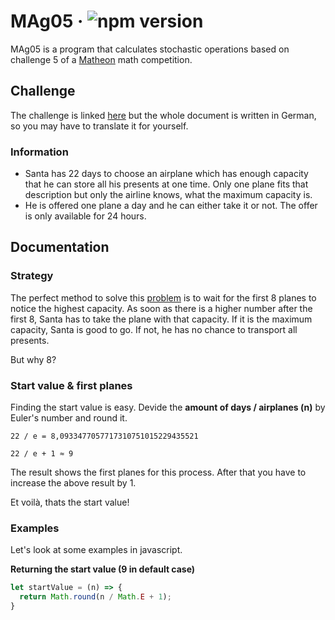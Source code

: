 # MAg05 &middot; ![npm version](https://img.shields.io/npm/v/electron.svg)
MAg05 is a program that calculates stochastic operations based on challenge 5 of a [Matheon](https://www.matheon.de/index.php?&lang=en) math competition.


## Challenge
The challenge is linked [here](https://github.com/SamderJK/MAg05/blob/v1.0.1/airplane.pdf) but the whole document is written in German, so you may have to translate it for yourself.

### Information
* Santa has 22 days to choose an airplane which has enough capacity that he can store all his presents at one time. Only one plane fits that description but only the airline knows, what the maximum capacity is.
* He is offered one plane a day and he can either take it or not. The offer is only available for 24 hours.

## Documentation
### Strategy
The perfect method to solve this [problem](https://github.com/SamderJK/MAg05/blob/v1.0.1/README.md#challenge) is to wait for the first 8 planes to notice the highest capacity. As soon as there is a higher number after the first 8, Santa has to take the plane with that capacity.
If it is the maximum capacity, Santa is good to go. If not, he has no chance to transport all presents.

But why 8?

### Start value & first planes
Finding the start value is easy. Devide the **amount of days / airplanes (n)** by Euler's number and round it.

```
22 / e = 8,0933477057717310751015229435521

22 / e + 1 ≈ 9
```

The result shows the first planes for this process.
After that you have to increase the above result by 1.

Et voilà, thats the start value!

### Examples
Let's look at some examples in javascript.

**Returning the start value (9 in default case)**
```js
let startValue = (n) => {
  return Math.round(n / Math.E + 1);
}
```
